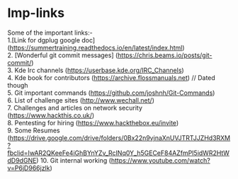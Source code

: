 # Imp-links
Some  of the important links:-<br>
1.[Link for dgplug google doc]
(https://summertraining.readthedocs.io/en/latest/index.html)<br>
2. [Wonderful git commit messages]
(https://chris.beams.io/posts/git-commit/)<br>
3. Kde Irc channels
(https://userbase.kde.org/IRC_Channels)<br>
4. Kde book for contributors
(https://archive.flossmanuals.net) // Dated  though<br>
5. Git important commands
(https://github.com/joshnh/Git-Commands)<br>
6. List of challenge sites
(http://www.wechall.net/)<br>
7. Challenges and articles on network security
(https://www.hackthis.co.uk/)<br>
8. Pentesting for hiring
(https://www.hackthebox.eu/invite)<br>
9. Some Resumes
(https://drive.google.com/drive/folders/0Bx22n9vjnaXnUVJTRTJJZHd3RXM?fbclid=IwAR2QKeeFe4iGhBYnYZv_RcINq0Y_h5GECeF84AZfmPI5idWR2HtWdD9dGNE)
10. Git internal working 
(https://www.youtube.com/watch?v=P6jD966jzlk)
